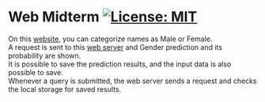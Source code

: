 # Web  Midterm [![License: MIT](https://img.shields.io/badge/License-MIT-yellow.svg)](https://opensource.org/licenses/MIT)
On this [website](https://mohammadjavadardestani.github.io/Web-Midterm/), you can categorize names as Male or Female.<br>
A request is sent to this [web server](https://api.genderize.io/) and Gender prediction and its probability are shown.<br>
It is possible to save the prediction results, and the input data is also possible to save. <br>
Whenever a query is submitted, the web server sends a request and checks the local storage for saved results. <br>


